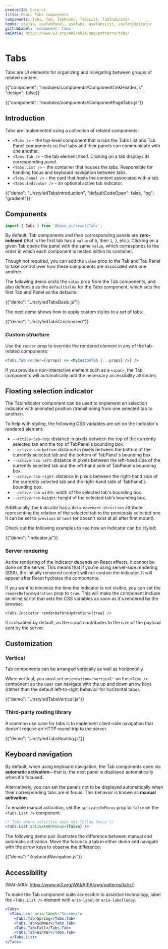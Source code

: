 ```yaml
---
productId: base-ui
title: React Tabs components
components: Tabs, Tab, TabPanel, TabsList, TabIndicator
hooks: useTab, useTabPanel, useTabs, useTabsList, useTabIndicator
githubLabel: 'component: tabs'
waiAria: https://www.w3.org/WAI/ARIA/apg/patterns/tabs/
---
```


# Tabs

<p class="description">Tabs are UI elements for organizing and navigating between groups of related content.</p>

{{"component": "modules/components/ComponentLinkHeader.js", "design": false}}

{{"component": "modules/components/ComponentPageTabs.js"}}

## Introduction

Tabs are implemented using a collection of related components:

- `<Tabs />` - the top-level component that wraps the Tabs List and Tab Panel components so that tabs and their panels can communicate with one another.
- `<Tabs.Tab />` - the tab element itself. Clicking on a tab displays its corresponding panel.
- `<Tabs.List />` - the container that houses the tabs. Responsible for handling focus and keyboard navigation between tabs.
- `<Tabs.Panel />` - the card that hosts the content associated with a tab.
- `<Tabs.Indicator />` - an optional active tab indicator.

{{"demo": "UnstyledTabsIntroduction", "defaultCodeOpen": false, "bg": "gradient"}}

## Components

```jsx
import { Tabs } from '@base_ui/react/Tabs';
```

By default, Tab components and their corresponding panels are **zero-indexed** (that is the first tab has a `value` of `0`, then `1`, `2`, etc.).
Clicking on a given Tab opens the panel with the same `value`, which corresponds to the order in which each component is nested within its container.

Though not required, you can add the `value` prop to the Tab and Tab Panel to take control over how these components are associated with one another.

The following demo omits the `value` prop from the Tab components, and also defines `0` as the `defaultValue` for the Tabs component, which sets the first Tab and Panel as the defaults:

{{"demo": "UnstyledTabsBasic.js"}}

The next demo shows how to apply custom styles to a set of tabs:

{{"demo": "UnstyledTabsCustomized"}}

### Custom structure

Use the `render` prop to override the rendered element in any of the tab-related components:

```jsx
<Tabs.Tab render={(props) => <MyCustomTab {...props} />} />
```

If you provide a non-interactive element such as a `<span>`, the Tab components will automatically add the necessary accessibility attributes.

## Floating selection indicator

The TabIndicator component can be used to implement an selection indicator with animated position (transitioning from one selected tab to another).

To help with styling, the following CSS variables are set on the Indicator's rendered element:

- `--active-tab-top`: distance in pixels between the top of the currently selected tab and the top of TabPanel's bounding box.
- `--active-tab-bottom`: distance in pixels between the bottom of the currently selected tab and the bottom of TabPanel's bounding box.
- `--active-tab-left`: distance in pixels between the left-hand side of the currently selected tab and the left-hand side of TabPanel's bounding box.
- `--active-tab-right`: distance in pixels between the right-hand side of the currently selected tab and the right-hand side of TabPanel's bounding box.
- `--active-tab-width`: width of the selected tab's bounding box.
- `--active-tab-height`: height of the selected tab's bounding box.

Additionally, the Indicator has a `data-movement-direction` attribute representing the relation of the selected tab to the previously selected one.
It can be set to `previous` or `next` (or doesn't exist at all after first mount).

Check out the following examples to see how an Indicator can be styled:

{{"demo": "Indicator.js"}}

### Server rendering

As the rendering of the Indicator depends on React effects, it cannot be done on the server.
This means that if you're using server-side rendering (SSR), the initially rendered content will not contain the indicator.
It will appear after React hydrates the components.

If you want to minimize the time the Indicator is not visible, you can set the `renderBeforeHydration` prop to `true`.
This will make the component include an inline script that sets the CSS variables as soon as it's rendered by the browser.

```tsx
<Tabs.Indicator renderBeforeHydration={true} />
```

It is disabled by default, as the script contributes to the size of the payload sent by the server.
 
## Customization

### Vertical

Tab components can be arranged vertically as well as horizontally.

When vertical, you must set `orientation="vertical"` on the `<Tabs />` component so the user can navigate with the up and down arrow keys (rather than the default left-to-right behavior for horizontal tabs).

{{"demo": "UnstyledTabsVertical.js"}}

### Third-party routing library

A common use case for tabs is to implement client-side navigation that doesn't require an HTTP round-trip to the server.

{{"demo": "UnstyledTabsRouting.js"}}

## Keyboard navigation

By default, when using keyboard navigation, the Tab components open via **automatic activation**—that is, the next panel is displayed automatically when it's focused.

Alternatively, you can set the panels not to be displayed automatically when their corresponding tabs are in focus. This behavior is known as **manual activation**.

To enable manual activation, set the `activateOnFocus` prop to `false` on the `<Tabs.List />` component:

```jsx
/* Tabs where selection does not follow focus */
<Tabs.List activateOnFocus={false} />
```

The following demo pair illustrates the difference between manual and automatic activation.
Move the focus to a tab in either demo and navigate with the arrow keys to observe the difference:

{{"demo": "KeyboardNavigation.js"}}

## Accessibility

(WAI-ARIA: https://www.w3.org/WAI/ARIA/apg/patterns/tabs/)

To make the Tab component suite accessible to assistive technology, label the `<Tabs.List />` element with `aria-label` or `aria-labelledby`.

```jsx
<Tabs>
  <Tabs.List aria-label="Seasons">
    <Tabs.Tab>Spring</Tabs.Tab>
    <Tabs.Tab>Summer</Tabs.Tab>
    <Tabs.Tab>Fall</Tabs.Tab>
    <Tabs.Tab>Winter</Tabs.Tab>
  </Tabs.List>
</Tabs>
```
